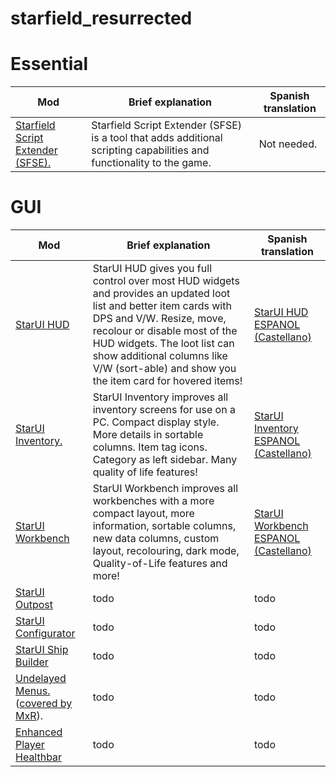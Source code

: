 # starfield_resurrected

# Essential

| Mod | Brief explanation | Spanish translation |
|----------|----------|----------|
| [Starfield Script Extender (SFSE).](https://www.nexusmods.com/starfield/mods/106) | Starfield Script Extender (SFSE) is a tool that adds additional scripting capabilities and functionality to the game. | Not needed. |

# GUI

| Mod | Brief explanation | Spanish translation |
|----------|----------|----------|
| [StarUI HUD](https://www.nexusmods.com/starfield/mods/3444) | StarUI HUD gives you full control over most HUD widgets and provides an updated loot list and better item cards with DPS and V/W. Resize, move, recolour or disable most of the HUD widgets. The loot list can show additional columns like V/W (sort-able) and show you the item card for hovered items! | [StarUI HUD ESPANOL (Castellano)](https://www.nexusmods.com/starfield/mods/3493) |
| [StarUI Inventory.](https://www.nexusmods.com/starfield/mods/773) | StarUI Inventory improves all inventory screens for use on a PC. Compact display style. More details in sortable columns. Item tag icons. Category as left sidebar. Many quality of life features! | [StarUI Inventory ESPANOL (Castellano)](https://www.nexusmods.com/starfield/mods/2694) |
| [StarUI Workbench](https://www.nexusmods.com/starfield/mods/4966) | StarUI Workbench improves all workbenches with a more compact layout, more information, sortable columns, new data columns, custom layout, recolouring, dark mode, Quality-of-Life features and more! | [StarUI Workbench ESPANOL (Castellano)](https://www.nexusmods.com/starfield/mods/4980) |
| [StarUI Outpost](https://www.nexusmods.com/starfield/mods/5766) | todo | todo |
| [StarUI Configurator]() | todo | todo |
| [StarUI Ship Builder](https://www.nexusmods.com/starfield/mods/6402) |  todo | todo |
| [Undelayed Menus.](https://www.nexusmods.com/starfield/mods/404) ([covered by MxR](https://www.youtube.com/watch?v=nfrWXMk2wIg)). |  todo | todo |
| [Enhanced Player Healthbar](https://www.nexusmods.com/starfield/mods/454)  | todo | todo |

